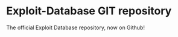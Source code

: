 Exploit-Database GIT repository
===============================

The official Exploit Database repository, now on Github!
